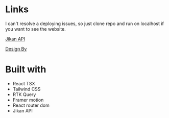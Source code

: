 # Links

I can't resolve a deploying issues, so just clone repo and run on localhost if you want to see the website.

[Jikan API](https://jikan.moe)

[Design By](https://www.behance.net/gallery/149836671/Anime-Website)

# Built with

- React TSX
- Tailwind CSS
- RTK Query
- Framer motion
- React router dom
- Jikan API
